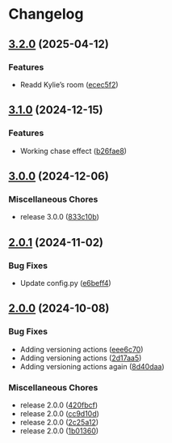 # Changelog

## [3.2.0](https://github.com/ttarhan/pixel-audio-visualizer/compare/v3.1.0...v3.2.0) (2025-04-12)


### Features

* Readd Kylie’s room ([ecec5f2](https://github.com/ttarhan/pixel-audio-visualizer/commit/ecec5f2f52131fe8b8ef9ca1c156dc028e7e7d9a))

## [3.1.0](https://github.com/ttarhan/pixel-audio-visualizer/compare/v3.0.0...v3.1.0) (2024-12-15)


### Features

* Working chase effect ([b26fae8](https://github.com/ttarhan/pixel-audio-visualizer/commit/b26fae80cfd29987865c7eec9cd20273faecfb61))

## [3.0.0](https://github.com/ttarhan/pixel-audio-visualizer/compare/v2.0.1...v3.0.0) (2024-12-06)


### Miscellaneous Chores

* release 3.0.0 ([833c10b](https://github.com/ttarhan/pixel-audio-visualizer/commit/833c10bd9c7b0590cdb881c5441969ee3624daa4))

## [2.0.1](https://github.com/ttarhan/pixel-audio-visualizer/compare/v2.0.0...v2.0.1) (2024-11-02)


### Bug Fixes

* Update config.py ([e6beff4](https://github.com/ttarhan/pixel-audio-visualizer/commit/e6beff4cd8fc0c1befa9ab19dda44224b818b419))

## [2.0.0](https://github.com/ttarhan/pixel-audio-visualizer/compare/v1.0.12...v2.0.0) (2024-10-08)


### Bug Fixes

* Adding versioning actions ([eee6c70](https://github.com/ttarhan/pixel-audio-visualizer/commit/eee6c70c8c2a7131aeb21fdf8a294f08cad3dba1))
* Adding versioning actions ([2d17aa5](https://github.com/ttarhan/pixel-audio-visualizer/commit/2d17aa5ebe0fa14adf93ea202f5e14b07d679ab6))
* Adding versioning actions again ([8d40daa](https://github.com/ttarhan/pixel-audio-visualizer/commit/8d40daa16c09405aa00fd0c045432f14a30b62b6))


### Miscellaneous Chores

* release 2.0.0 ([420fbcf](https://github.com/ttarhan/pixel-audio-visualizer/commit/420fbcfd140ee72ae948dfd30d18a2e5990e2bd5))
* release 2.0.0 ([cc9d10d](https://github.com/ttarhan/pixel-audio-visualizer/commit/cc9d10d6a84d0876348fdc1fa2a7c3a1c6545e06))
* release 2.0.0 ([2c25a12](https://github.com/ttarhan/pixel-audio-visualizer/commit/2c25a1203ce62b2fdd47472662e12441e361112a))
* release 2.0.0 ([1b01360](https://github.com/ttarhan/pixel-audio-visualizer/commit/1b013606afb67afc5d50df699499f6d7ca5d5edb))
